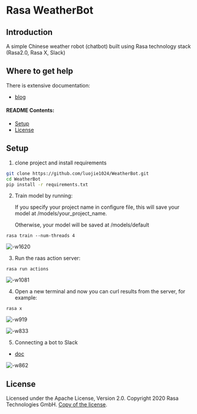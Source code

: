 # Rasa WeatherBot

## Introduction

A simple Chinese weather robot (chatbot) built using Rasa technology stack (Rasa2.0, Rasa X, Slack) 

## Where to get help

There is extensive documentation:

- [blog](https://www.zhihu.com/column/ai-model)


#### README Contents:

- [Setup](#setup) 
- [License](#license)

## Setup


1. clone project and install requirements

```bash
git clone https://github.com/luojie1024/WeatherBot.git
cd WeatherBot
pip install -r requirements.txt
```


2. Train model by running:

   If you specify your project name in configure file, this will save your model at /models/your_project_name. 

   Otherwise, your model will be saved at /models/default

```
rasa train --num-threads 4
```
![-w1620](http://roger-markdown.oss-cn-beijing.aliyuncs.com/2020/12/26/16088726901168.jpg)

3. Run the raas action server:

```
rasa run actions
```
![-w1081](http://roger-markdown.oss-cn-beijing.aliyuncs.com/2020/12/26/16088733885511.jpg)


4. Open a new terminal and now you can curl results from the server, for example:

```
rasa x
```
![-w919](http://roger-markdown.oss-cn-beijing.aliyuncs.com/2020/12/26/16088779741294.jpg)


![-w833](http://roger-markdown.oss-cn-beijing.aliyuncs.com/2020/12/26/16088779893325.jpg)

5. Connecting a bot to Slack

- [doc](https://rasa.com/docs/rasa/connectors/slack )

![-w862](http://roger-markdown.oss-cn-beijing.aliyuncs.com/2020/12/26/16088911567571.jpg)

## License

Licensed under the Apache License, Version 2.0. Copyright 2020 Rasa Technologies GmbH. [Copy of the license](LICENSE.txt).


